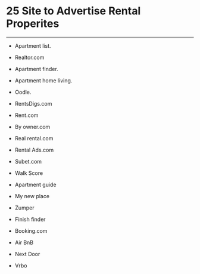 # **25 Site to Advertise Rental Properites**
---
* Apartment list.
* Realtor.com
* Apartment finder.
* Apartment home living.
* Oodle.
* RentsDigs.com
* Rent.com
* By owner.com
* Real rental.com
* Rental Ads.com
* Subet.com
* Walk Score
* Apartment guide
* My new place
  
  
  
* Zumper
* Finish finder
* Booking.com
* Air BnB
* Next Door
* Vrbo